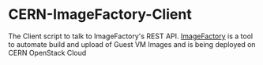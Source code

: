 CERN-ImageFactory-Client
========================

The Client script to talk to ImageFactory's REST API.
[ImageFactory](github.com/redhat-imaging/imagefactory) is a tool to automate build and upload of Guest VM Images and is being deployed on CERN OpenStack Cloud
